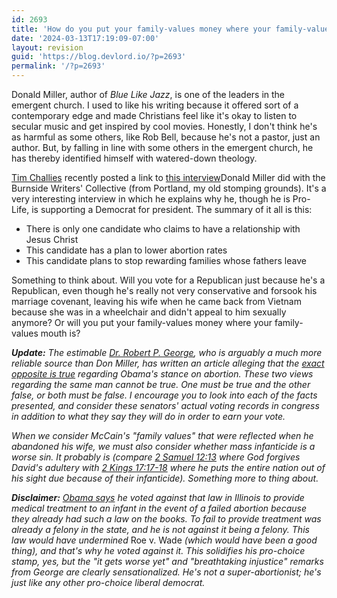 ```yaml
---
id: 2693
title: 'How do you put your family-values money where your family-values mouth is?'
date: '2024-03-13T17:19:09-07:00'
layout: revision
guid: 'https://blog.devlord.io/?p=2693'
permalink: '/?p=2693'
---
```


Donald Miller, author of <em><a>Blue Like Jazz</a></em>, is one of the leaders in the emergent church. I used to like his writing because it offered sort of a contemporary edge and made Christians feel like it's okay to listen to secular music and get inspired by cool movies. Honestly, I don't think he's as harmful as some others, like Rob Bell, because he's not a pastor, just an author. But, by falling in line with some others in the emergent church, he has thereby identified himself with watered-down theology.

<a href="http://www.challies.com/sideblog/archives/2008/10/a_la_carte_1013_2.php">Tim Challies</a> recently posted a link to <a href="http://burnsidewriterscollective.blogspot.com/2008/09/interview-with-donald-miller.html">this interview</a>Donald Miller did with the Burnside Writers' Collective (from Portland, my old stomping grounds). It's a very interesting interview in which he explains why he, though he is Pro-Life, is supporting a Democrat for president. The summary of it all is this:
<ul>
	<li>There is only one candidate who claims to have a relationship with Jesus Christ</li>
	<li>This candidate has a plan to lower abortion rates</li>
	<li>This candidate plans to stop rewarding families whose fathers leave</li>
</ul>
Something to think about. Will you vote for a Republican just because he's a Republican, even though he's really not very conservative and forsook his marriage covenant, leaving his wife when he came back from Vietnam because she was in a wheelchair and didn't appeal to him sexually anymore? Or will you put your family-values money where your family-values mouth is?

<em><strong>Update:</strong> The estimable <a href="http://en.wikipedia.org/wiki/Robert_P._George">Dr. Robert P. George</a>, who is arguably a much more reliable source than Don Miller, has written an article alleging that the <a href="http://thepublicdiscourse.com/viewarticle.php?selectedarticle=2008.10.14_George_Robert_Obama's%20Abortion%20Extremism_.xml">exact opposite is true</a> regarding Obama's stance on abortion. These two views regarding the same man cannot be true. One must be true and the other false, or both must be false. I encourage you to look into each of the facts presented, and consider these senators' actual voting records in congress in addition to what they say they will do in order to earn your vote.</em>

<em>When we consider McCain's "family values" that were reflected when he abandoned his wife, we must also consider whether mass infanticide is a worse sin. It probably is (compare <a href="http://www.gnpcb.org/esv/search/?q=2+Samuel+12:7-15">2 Samuel 12:13</a> where God forgives David's adultery with <a href="http://www.gnpcb.org/esv/search/?q=2+Kings+17:14-18">2 Kings 17:17-18</a> where he puts the entire nation out of his sight due because of their infanticide). Something more to thing about.</em>

<em><strong>Disclaimer:</strong> <a href="http://www.latimes.com/news/politics/la-na-factcheck16-2008oct16,0,5905242.story">Obama says</a> he voted against that law in Illinois to provide medical treatment to an infant in the event of a failed abortion because they already had such a law on the books. To fail to provide treatment was already a felony in the state, and he is not against it being a felony. This law would have undermined </em>Roe v. Wade<em> (which would have been a good thing), and that's why he voted against it. This solidifies his pro-choice stamp, yes, but the "it gets worse yet" and "breathtaking injustice" remarks from George are clearly sensationalized. He's not a super-abortionist; he's just like any other pro-choice liberal democrat.</em>
<div class="blogger-post-footer"><img src="" alt="" width="1" height="1" /></div>